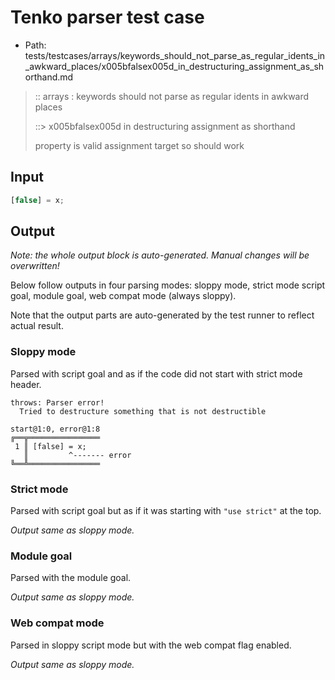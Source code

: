 # Tenko parser test case

- Path: tests/testcases/arrays/keywords_should_not_parse_as_regular_idents_in_awkward_places/x005bfalsex005d_in_destructuring_assignment_as_shorthand.md

> :: arrays : keywords should not parse as regular idents in awkward places
>
> ::> x005bfalsex005d in destructuring assignment as shorthand
>
> property is valid assignment target so should work

## Input

`````js
[false] = x;
`````

## Output

_Note: the whole output block is auto-generated. Manual changes will be overwritten!_

Below follow outputs in four parsing modes: sloppy mode, strict mode script goal, module goal, web compat mode (always sloppy).

Note that the output parts are auto-generated by the test runner to reflect actual result.

### Sloppy mode

Parsed with script goal and as if the code did not start with strict mode header.

`````
throws: Parser error!
  Tried to destructure something that is not destructible

start@1:0, error@1:8
╔══╦════════════════
 1 ║ [false] = x;
   ║         ^------- error
╚══╩════════════════

`````

### Strict mode

Parsed with script goal but as if it was starting with `"use strict"` at the top.

_Output same as sloppy mode._

### Module goal

Parsed with the module goal.

_Output same as sloppy mode._

### Web compat mode

Parsed in sloppy script mode but with the web compat flag enabled.

_Output same as sloppy mode._
